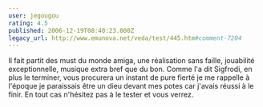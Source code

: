 ```yaml
---
user: jegougou
rating: 4.5
published: 2006-12-19T08:40:23.000Z
legacy_url: http://www.emunova.net/veda/test/445.htm#comment-7204
---
```

Il fait partit des must du monde amiga, une réalisation sans faille, jouabilité exceptionnelle, musique extra bref que du bon. Comme l'a dit Sigfrodi, en plus le terminer, vous procurera un instant de pure fierté je me rappelle à l'époque je paraissais être un dieu devant mes potes car j'avais réussi à le finir. En tout cas n'hésitez pas à le tester et vous verrez.
